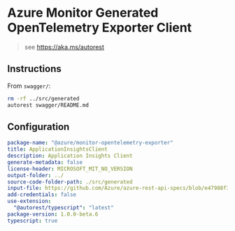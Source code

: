 # Azure Monitor Generated OpenTelemetry Exporter Client

> see https://aka.ms/autorest

## Instructions

From `swagger/`:

```zsh
rm -rf ../src/generated
autorest swagger/README.md
```

## Configuration

```yaml
package-name: "@azure/monitor-opentelemetry-exporter"
title: ApplicationInsightsClient
description: Application Insights Client
generate-metadata: false
license-header: MICROSOFT_MIT_NO_VERSION
output-folder: ../
source-code-folder-path: ./src/generated
input-file: https://github.com/Azure/azure-rest-api-specs/blob/e47988f3ccaa90681f11cce59c25c638ff305692/specification/applicationinsights/data-plane/Monitor.Exporters/preview/2020-09-15_Preview/swagger.json
add-credentials: false
use-extension:
  "@autorest/typescript": "latest"
package-version: 1.0.0-beta.6
typescript: true
```
